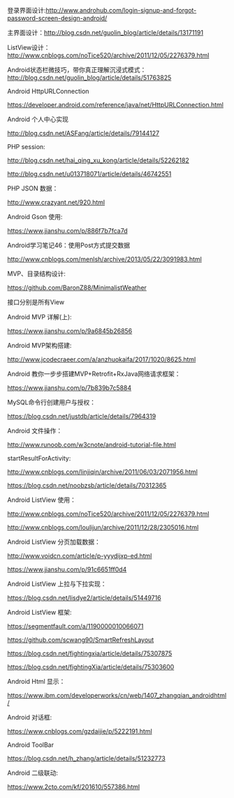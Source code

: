 登录界面设计:http://www.androhub.com/login-signup-and-forgot-password-screen-design-android/



主界面设计：http://blog.csdn.net/guolin_blog/article/details/13171191



ListView设计：http://www.cnblogs.com/noTice520/archive/2011/12/05/2276379.html



Android状态栏微技巧，带你真正理解沉浸式模式：http://blog.csdn.net/guolin_blog/article/details/51763825





Android HttpURLConnection 

https://developer.android.com/reference/java/net/HttpURLConnection.html



Android 个人中心实现

http://blog.csdn.net/ASFang/article/details/79144127





PHP session:

http://blog.csdn.net/hai_qing_xu_kong/article/details/52262182

http://blog.csdn.net/u013718071/article/details/46742551

PHP JSON 数据：

http://www.crazyant.net/920.html



Android Gson 使用:

https://www.jianshu.com/p/886f7b7fca7d



Android学习笔记46：使用Post方式提交数据

http://www.cnblogs.com/menlsh/archive/2013/05/22/3091983.html





MVP、目录结构设计:

https://github.com/BaronZ88/MinimalistWeather

接口分别是所有View



Android MVP 详解(上):

https://www.jianshu.com/p/9a6845b26856





Android MVP架构搭建:

http://www.jcodecraeer.com/a/anzhuokaifa/2017/1020/8625.html



Android 教你一步步搭建MVP+Retrofit+RxJava网络请求框架：

https://www.jianshu.com/p/7b839b7c5884





MySQL命令行创建用户与授权：

https://blog.csdn.net/justdb/article/details/7964319



Android 文件操作：

http://www.runoob.com/w3cnote/android-tutorial-file.html



startResultForActivity:

http://www.cnblogs.com/linjiqin/archive/2011/06/03/2071956.html

https://blog.csdn.net/noobzsb/article/details/70312365



Android ListView 使用：

http://www.cnblogs.com/noTice520/archive/2011/12/05/2276379.html

http://www.cnblogs.com/loulijun/archive/2011/12/28/2305016.html



Android ListView 分页加载数据：

http://www.voidcn.com/article/p-yyydijxp-ed.html

https://www.jianshu.com/p/91c6651ff0d4





Android ListView 上拉与下拉实现：

https://blog.csdn.net/lisdye2/article/details/51449716



Android ListView 框架:

https://segmentfault.com/a/1190000010066071

https://github.com/scwang90/SmartRefreshLayout

https://blog.csdn.net/fightingxia/article/details/75307875

https://blog.csdn.net/fightingXia/article/details/75303600





Android Html 显示：

https://www.ibm.com/developerworks/cn/web/1407_zhangqian_androidhtml/



Android 对话框:

https://www.cnblogs.com/gzdaijie/p/5222191.html



Android ToolBar 

https://blog.csdn.net/h_zhang/article/details/51232773





Android  二级联动:

https://www.2cto.com/kf/201610/557386.html